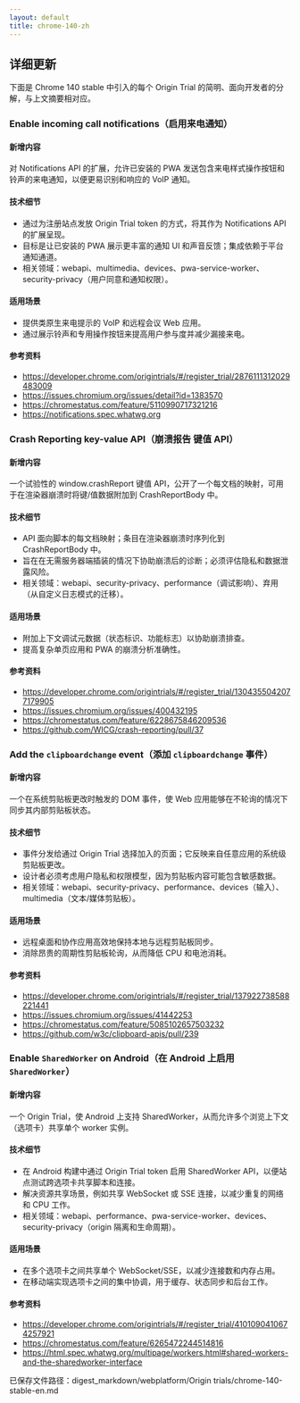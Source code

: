 ```yaml
---
layout: default
title: chrome-140-zh
---
```


## 详细更新

下面是 Chrome 140 stable 中引入的每个 Origin Trial 的简明、面向开发者的分解，与上文摘要相对应。

### Enable incoming call notifications（启用来电通知）

#### 新增内容
对 Notifications API 的扩展，允许已安装的 PWA 发送包含来电样式操作按钮和铃声的来电通知，以便更易识别和响应的 VoIP 通知。

#### 技术细节
- 通过为注册站点发放 Origin Trial token 的方式，将其作为 Notifications API 的扩展呈现。
- 目标是让已安装的 PWA 展示更丰富的通知 UI 和声音反馈；集成依赖于平台通知通道。
- 相关领域：webapi、multimedia、devices、pwa-service-worker、security-privacy（用户同意和通知权限）。

#### 适用场景
- 提供类原生来电提示的 VoIP 和远程会议 Web 应用。
- 通过展示铃声和专用操作按钮来提高用户参与度并减少漏接来电。

#### 参考资料
- https://developer.chrome.com/origintrials/#/register_trial/2876111312029483009
- https://issues.chromium.org/issues/detail?id=1383570
- https://chromestatus.com/feature/5110990717321216
- https://notifications.spec.whatwg.org

### Crash Reporting key-value API（崩溃报告 键值 API）

#### 新增内容
一个试验性的 window.crashReport 键值 API，公开了一个每文档的映射，可用于在渲染器崩溃时将键/值数据附加到 CrashReportBody 中。

#### 技术细节
- API 面向脚本的每文档映射；条目在渲染器崩溃时序列化到 CrashReportBody 中。
- 旨在在无需服务器端插装的情况下协助崩溃后的诊断；必须评估隐私和数据泄露风险。
- 相关领域：webapi、security-privacy、performance（调试影响）、弃用（从自定义日志模式的迁移）。

#### 适用场景
- 附加上下文调试元数据（状态标识、功能标志）以协助崩溃排查。
- 提高复杂单页应用和 PWA 的崩溃分析准确性。

#### 参考资料
- https://developer.chrome.com/origintrials/#/register_trial/1304355042077179905
- https://issues.chromium.org/issues/400432195
- https://chromestatus.com/feature/6228675846209536
- https://github.com/WICG/crash-reporting/pull/37

### Add the `clipboardchange` event（添加 `clipboardchange` 事件）

#### 新增内容
一个在系统剪贴板更改时触发的 DOM 事件，使 Web 应用能够在不轮询的情况下同步其内部剪贴板状态。

#### 技术细节
- 事件分发给通过 Origin Trial 选择加入的页面；它反映来自任意应用的系统级剪贴板更改。
- 设计者必须考虑用户隐私和权限模型，因为剪贴板内容可能包含敏感数据。
- 相关领域：webapi、security-privacy、performance、devices（输入）、multimedia（文本/媒体剪贴板）。

#### 适用场景
- 远程桌面和协作应用高效地保持本地与远程剪贴板同步。
- 消除昂贵的周期性剪贴板轮询，从而降低 CPU 和电池消耗。

#### 参考资料
- https://developer.chrome.com/origintrials/#/register_trial/137922738588221441
- https://issues.chromium.org/issues/41442253
- https://chromestatus.com/feature/5085102657503232
- https://github.com/w3c/clipboard-apis/pull/239

### Enable `SharedWorker` on Android（在 Android 上启用 `SharedWorker`）

#### 新增内容
一个 Origin Trial，使 Android 上支持 SharedWorker，从而允许多个浏览上下文（选项卡）共享单个 worker 实例。

#### 技术细节
- 在 Android 构建中通过 Origin Trial token 启用 SharedWorker API，以便站点测试跨选项卡共享脚本和连接。
- 解决资源共享场景，例如共享 WebSocket 或 SSE 连接，以减少重复的网络和 CPU 工作。
- 相关领域：webapi、performance、pwa-service-worker、devices、security-privacy（origin 隔离和生命周期）。

#### 适用场景
- 在多个选项卡之间共享单个 WebSocket/SSE，以减少连接数和内存占用。
- 在移动端实现选项卡之间的集中协调，用于缓存、状态同步和后台工作。

#### 参考资料
- https://developer.chrome.com/origintrials/#/register_trial/4101090410674257921
- https://chromestatus.com/feature/6265472244514816
- https://html.spec.whatwg.org/multipage/workers.html#shared-workers-and-the-sharedworker-interface

已保存文件路径：digest_markdown/webplatform/Origin trials/chrome-140-stable-en.md
